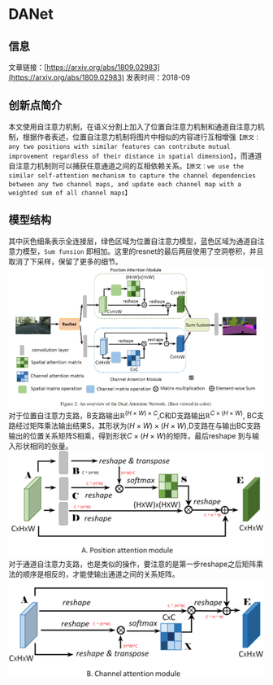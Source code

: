 # DANet 

## 信息 
文章链接：[https://arxiv.org/abs/1809.02983](https://arxiv.org/abs/1809.02983)
发表时间：2018-09


## 创新点简介
本文使用自注意力机制，在语义分割上加入了位置自注意力机制和通道自注意力机制，根据作者表述，位置自注意力机制将图片中相似的内容进行互相增强`【原文：any two positions with similar features can contribute mutual improvement regardless of their distance in spatial dimension】`，而通道自注意力机制则可以捕获任意通道之间的互相依赖关系。`【原文：we use the similar self-attention mechanism to capture the channel dependencies between any two channel maps, and update each channel map with a weighted sum of all channel maps】`


## 模型结构
其中灰色细条表示全连接层，绿色区域为位置自注意力模型，蓝色区域为通道自注意力模型，`Sum funsion` 即相加。这里的resnet的最后两层使用了空洞卷积，并且取消了下采样，保留了更多的细节。
![](../../../img/artical/2022-02-18-17-29-10.png)
对于位置自注意力支路，B支路输出$\mathbb{R}^{(H\times W)\times C}$,C和D支路输出$\mathbb{R}^{C\times (H\times W)}$, BC支路经过矩阵乘法输出结果S，其形状为$(H\times W)\times (H \times W)$,D支路在与输出BC支路输出的位置关系矩阵S相乘，得到形状$C\times (H\times W)$的矩阵，最后reshape 到与输入形状相同的张量。
![](../../../img/artical/2022-02-18-19-11-20.png)
对于通道自注意力支路，也是类似的操作，要注意的是第一步reshape之后矩阵乘法的顺序是相反的，才能使输出通道之间的关系矩阵。
![](../../../img/artical/2022-02-18-19-25-42.png)